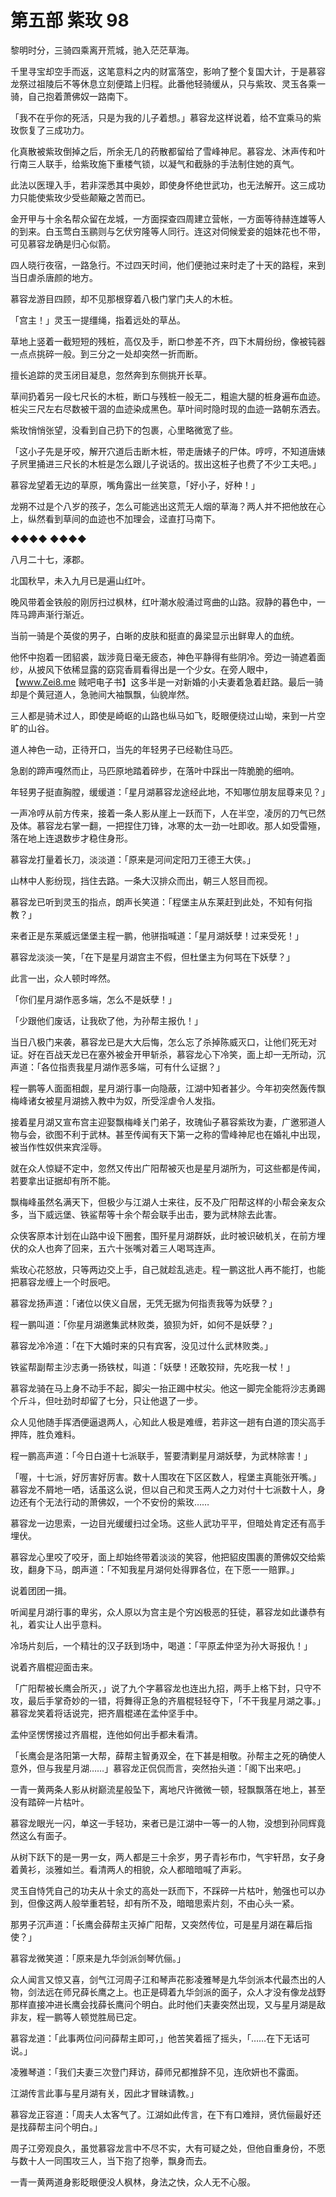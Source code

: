 # 第五部 紫玫 98

黎明时分，三骑四乘离开荒城，驰入茫茫草海。

千里寻宝却空手而返，这笔意料之内的财富落空，影响了整个复国大计，于是慕容龙祭过祖陵后不等休息立刻便踏上归程。此番他轻骑缓从，只与紫玫、灵玉各乘一骑，自己抱着萧佛奴一路南下。

「我不在乎你的死活，只是为我的儿子着想。」慕容龙这样说着，给不宜乘马的紫玫恢复了三成功力。

化真散被紫玫倒掉之后，所余无几的药散都留给了雪峰神尼。慕容龙、沐声传和叶行南三人联手，给紫玫施下重楼气锁，以凝气和截脉的手法制住她的真气。

此法以医理入手，若非深悉其中奥妙，即使身怀绝世武功，也无法解开。这三成功力只能使紫玫少受些颠簸之苦而已。

金开甲与十余名帮众留在龙城，一方面探查四周建立营帐，一方面等待赫连雄等人的到来。白玉莺白玉鹂则与乞伏穷隆等人同行。连这对伺候爱妾的姐妹花也不带，可见慕容龙确是归心似箭。

四人晓行夜宿，一路急行。不过四天时间，他们便驰过来时走了十天的路程，来到当日虐杀唐颜的地方。

慕容龙游目四顾，却不见那根穿着八极门掌门夫人的木桩。

「宫主！」灵玉一提缰绳，指着远处的草丛。

草地上竖着一截短短的残桩，高仅及手，断口参差不齐，四下木屑纷纷，像被钝器一点点挑碎一般。到三分之一处却突然一折而断。

擅长追踪的灵玉闭目凝息，忽然奔到东侧挑开长草。

草间扔着另一段七尺长的木桩，断口与残桩一般无二，粗逾大腿的桩身遍布血迹。桩尖三尺左右尽数被干涸的血迹染成黑色。草叶间时隐时现的血迹一路朝东洒去。

紫玫悄悄张望，没看到自己扔下的包裹，心里略微宽了些。

「这小子先是牙咬，解开穴道后击断木桩，带走唐婊子的尸体。哼哼，不知道唐婊子屄里捅进三尺长的木桩是怎么跟儿子说话的。拔出这桩子也费了不少工夫吧。」

慕容龙望着无边的草原，嘴角露出一丝笑意，「好小子，好种！」

龙朔不过是个八岁的孩子，怎么可能逃出这荒无人烟的草海？两人并不把他放在心上，纵然看到草间的血迹也不加理会，迳直打马南下。

◆◆◆◆ ◆◆◆◆

八月二十七，涿郡。

北国秋早，未入九月已是遍山红叶。

晚风带着金铁般的刚厉扫过枫林，红叶潮水般涌过弯曲的山路。寂静的暮色中，一阵马蹄声渐行渐近。

当前一骑是个英俊的男子，白晰的皮肤和挺直的鼻梁显示出鲜卑人的血统。

他怀中抱着一团貂裘，跋涉竟日毫无疲态，神色平静得有些阴冷。旁边一骑遮着面纱，从披风下依稀显露的窈窕香肩看得出是一个少女。在旁人眼中，【www.Zei8.me 贼吧电子书】这多半是一对新婚的小夫妻着急着赶路。最后一骑却是个黄冠道人，急驰间大袖飘飘，仙貌岸然。

三人都是骑术过人，即使是崎岖的山路也纵马如飞，眨眼便绕过山坳，来到一片空旷的山谷。

道人神色一动，正待开口，当先的年轻男子已经勒住马匹。

急剧的蹄声嘎然而止，马匹原地踏着碎步，在落叶中踩出一阵脆脆的细响。

年轻男子挺直胸膛，缓缓道：「星月湖慕容龙途经此地，不知哪位朋友屈尊来见？」

一声冷哼从前方传来，接着一条人影从崖上一跃而下，人在半空，凌厉的刀气已然及体。慕容龙右掌一翻，一把捏住刀锋，冰寒的太一劲一吐即收。那人如受雷殛，落在地上连退数步才稳住身形。

慕容龙打量着长刀，淡淡道：「原来是河间定阳刀王德王大侠。」

山林中人影纷现，挡住去路。一条大汉排众而出，朝三人怒目而视。

慕容龙已听到灵玉的指点，朗声长笑道：「程堡主从东莱赶到此处，不知有何指教？」

来者正是东莱威远堡堡主程一鹏，他骈指喊道：「星月湖妖孽！过来受死！」

慕容龙淡淡一笑，「在下是星月湖宫主不假，但杜堡主为何骂在下妖孽？」

此言一出，众人顿时哗然。

「你们星月湖作恶多端，怎么不是妖孽！」

「少跟他们废话，让我砍了他，为孙帮主报仇！」

当日八极门来袭，慕容龙已是大大后悔，怎么忘了杀掉陈威灭口，让他们死无对证。好在百战天龙已在塞外被金开甲斩杀，慕容龙心下冷笑，面上却一无所动，沉声道：「各位指责我星月湖作恶多端，可有什么证据？」

程一鹏等人面面相觑，星月湖行事一向隐蔽，江湖中知者甚少。今年初突然轰传飘梅峰诸女被星月湖掳入教中为奴，所受淫虐令人发指。

接着星月湖又宣布宫主迎娶飘梅峰关门弟子，玫瑰仙子慕容紫玫为妻，广邀邪道人物与会，欲图不利于武林。甚至传闻有天下第一之称的雪峰神尼也在婚礼中出现，被当作性奴供来宾淫辱。

就在众人惊疑不定中，忽然又传出广阳帮被灭也是星月湖所为，可这些都是传闻，若要拿出证据却有所不能。

飘梅峰虽然名满天下，但极少与江湖人士来往，反不及广阳帮这样的小帮会亲友众多，当下威远堡、铁鲨帮等十余个帮会联手出击，要为武林除去此害。

众侠客原本计划在山路中设下圈套，围歼星月湖群妖，此时被识破机关，在前方埋伏的众人也奔了回来，五六十张嘴对着三人喝骂连声。

紫玫心花怒放，只等两边交上手，自己就趁乱逃走。程一鹏这批人再不能打，也能把慕容龙缠上一个时辰吧。

慕容龙扬声道：「诸位以侠义自居，无凭无据为何指责我等为妖孽？」

程一鹏叫道：「你星月湖邀集武林败类，狼狈为奸，如何不是妖孽？」

慕容龙冷冷道：「在下大婚时来的只有宾客，没见过什么武林败类。」

铁鲨帮副帮主沙志勇一扬铁杖，叫道：「妖孽！还敢狡辩，先吃我一杖！」

慕容龙骑在马上身不动手不起，脚尖一抬正踢中杖尖。他这一脚完全能将沙志勇踢个斤斗，但吐劲时却留了七分，只让他退了一步。

众人见他随手挥洒便逼退两人，心知此人极是难缠，若非这一趟有白道的顶尖高手押阵，胜负难料。

程一鹏高声道：「今日白道十七派联手，誓要清剿星月湖妖孽，为武林除害！」

「喔，十七派，好厉害好厉害。数十人围攻在下区区数人，程堡主真能张开嘴。」慕容龙不屑地一哂，话虽这么说，但以自己和灵玉两人之力对付十七派数十人，身边还有个无法行动的萧佛奴，一个不安份的紫玫……

慕容龙一边思索，一边目光缓缓扫过全场。这些人武功平平，但暗处肯定还有高手埋伏。

慕容龙心里咬了咬牙，面上却始终带着淡淡的笑容，他把貂皮围裹的萧佛奴交给紫玫，翻身下马，朗声道：「不知我星月湖何处得罪各位，在下愿一一赔罪。」

说着团团一揖。

听闻星月湖行事的卑劣，众人原以为宫主是个穷凶极恶的狂徒，慕容龙如此谦恭有礼，着实让人出乎意料。

冷场片刻后，一个精壮的汉子跃到场中，喝道：「平原孟仲坚为孙大哥报仇！」

说着齐眉棍迎面击来。

「广阳帮被长鹰会所灭，」说了九个字慕容龙也连出九招，两手上格下封，只守不攻，最后手掌奇妙的一错，将舞得正急的齐眉棍轻轻夺下，「不干我星月湖之事。」慕容龙笑着将话说完，把齐眉棍递在孟仲坚手中。

孟仲坚愣愣接过齐眉棍，连他如何出手都未看清。

「长鹰会是洛阳第一大帮，薛帮主智勇双全，在下甚是相敬。孙帮主之死的确使人意外，但与我星月湖……」慕容龙正侃侃而言，突然抬头道：「阁下出来吧。」

一青一黄两条人影从树巅流星般坠下，离地尺许微微一顿，轻飘飘落在地上，甚至没有踏碎一片枯叶。

慕容龙眼光一闪，单这一手轻功，来者已是江湖中一等一的人物，没想到孙同辉竟然这么有面子。

从树下跃下的是一男一女，两人都是三十余岁，男子青衫布巾，气宇轩昂，女子身着黄衫，淡雅如兰。看清两人的相貌，众人都暗暗喊了声彩。

灵玉自恃凭自己的功夫从十余丈的高处一跃而下，不踩碎一片枯叶，勉强也可以办到，但像这两人般举重若轻，却有所不及，暗暗思索片刻，不由心头一紧。

那男子沉声道：「长鹰会薛帮主灭掉广阳帮，又突然传位，可是星月湖在幕后指使？」

慕容龙微笑道：「原来是九华剑派剑琴伉俪。」

众人闻言又惊又喜，剑气江河周子江和琴声花影凌雅琴是九华剑派本代最杰出的人物，剑法远在师兄薛长鹰之上。也正是碍着九华剑派的面子，众人才没有像龙战野那样直接冲进长鹰会找薛长鹰问个明白。此时他们夫妻突然出现，又与星月湖是敌非友，程一鹏等人顿觉胜局已定。

慕容龙道：「此事两位问问薛帮主即可，」他苦笑着摇了摇头，「……在下无话可说。」

凌雅琴道：「我们夫妻三次登门拜访，薛师兄都推辞不见，连欣妍也不露面。

江湖传言此事与星月湖有关，因此才冒昧请教。」

慕容龙正容道：「周夫人太客气了。江湖如此传言，在下有口难辩，贤伉俪最好还是找薛帮主问个明白。」

周子江旁观良久，虽觉慕容龙言中不尽不实，大有可疑之处，但他自重身份，不愿与数十人一同围攻三人，当下抱了抱拳，飘身而去。

一青一黄两道身影眨眼便没人枫林，身法之快，众人无不心服。

